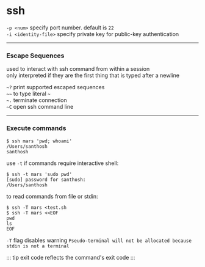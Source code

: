# ssh

`-p <num>` specify port number. default is `22`  
`-i <identity-file>` specify private key for public-key authentication

---

### Escape Sequences

used to interact with ssh command from within a session  
only interpreted if they are the first thing that is typed after a newline

`~?` print supported escaped sequences  
`~~` to type literal `~`  
`~.` terminate connection  
`~C` open ssh command line

---

### Execute commands

```
$ ssh mars 'pwd; whoami'
/Users/santhosh
santhosh
```

use `-t` if commands require interactive shell:
```
$ ssh -t mars 'sudo pwd'
[sudo] password for santhosh:
/Users/santhosh
```

to read commands from file or stdin:
```
$ ssh -T mars <test.sh
$ ssh -T mars <<EOF
pwd
ls
EOF
```
`-T` flag disables warning `Pseudo-terminal will not be allocated because stdin is not a terminal`

::: tip
exit code reflects the command's exit code
:::
